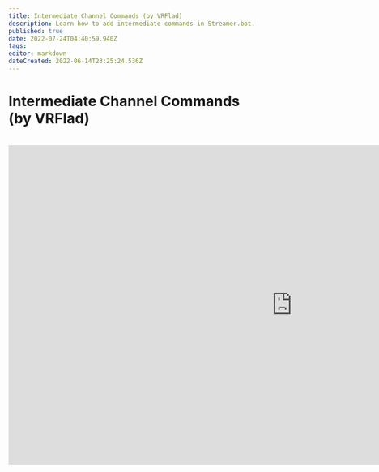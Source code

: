 ```yaml
---
title: Intermediate Channel Commands (by VRFlad)
description: Learn how to add intermediate commands in Streamer.bot.
published: true
date: 2022-07-24T04:40:59.940Z
tags: 
editor: markdown
dateCreated: 2022-06-14T23:25:24.536Z
---
```


# Intermediate Channel Commands (by VRFlad)
<br>
<iframe width="1120" height="630" src="https://www.youtube.com/embed/C1AO1EBVpks" title="YouTube video player" frameborder="0" allow="accelerometer; autoplay; clipboard-write; encrypted-media; gyroscope; picture-in-picture" allowfullscreen></iframe>